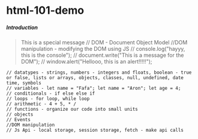 # html-101-demo
##### Introduction
> This is a special message
 // DOM - Document Object Model
    //DOM manipulation - modifying the DOM using JS
    // console.log("hayyy, this is the console");
    // document.write("This is a message for the DOM");
    // window.alert("Hellooo, this is an alert!!!!!");

    // datatypes - strings, numbers - integers and floats, boolean - true or false, lists or arrays, objects, classes, null, undefined, date time, symbols
    // variables - let name = "Fafa"; let name = "Aron"; let age = 4;
    // conditionals - if else else if
    // loops - for loop, while loop
    // arithmetic - 4 + 5, * /
    // functions - organize our code into small units
    // objects
    // Events
    //DOM manipulation
    // Js Api - local storage, session storage, fetch - make api calls